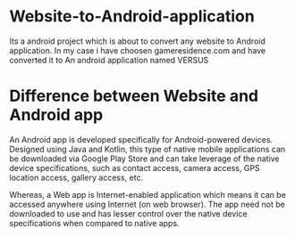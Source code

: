 # Website-to-Android-application
Its a android project which is about to convert any website to Android application. In my case i have choosen gameresidence.com and have converted it to An android application named VERSUS

# Difference between Website and Android app

An Android app is developed specifically for Android-powered devices. Designed using Java and Kotlin, this type of native mobile applications can be downloaded via Google Play Store and can take leverage of the native device specifications, such as contact access, camera access, GPS location access, gallery access, etc.

Whereas, a Web app is Internet-enabled application which means it can be accessed anywhere using Internet (on web browser). The app need not be downloaded to use and has lesser control over the native device specifications when compared to native apps.
